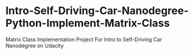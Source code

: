 # Intro-Self-Driving-Car-Nanodegree-Python-Implement-Matrix-Class
Matrix Class Implementation Project For Intro to Self-Driving Car Nanodegree on Udacity
